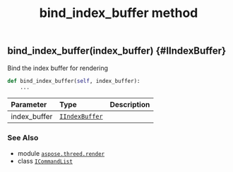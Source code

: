 ﻿---
title: bind_index_buffer method
second_title: Aspose.3D for Python via .NET API References
description: 
type: docs
weight: 30
url: /python-net/aspose.threed.render/icommandlist/bind_index_buffer/
is_root: false
---

## bind_index_buffer(index_buffer) {#IIndexBuffer}

Bind the index buffer for rendering



```python
def bind_index_buffer(self, index_buffer):
    ...
```


| Parameter | Type | Description |
| :- | :- | :- |
| index_buffer | [`IIndexBuffer`](/3d/python-net/aspose.threed.render/iindexbuffer) |  |



### See Also
* module [`aspose.threed.render`](../../)
* class [`ICommandList`](/3d/python-net/aspose.threed.render/icommandlist)
